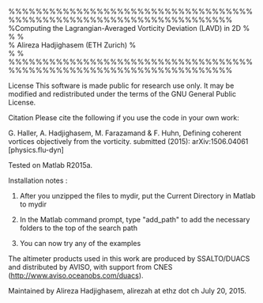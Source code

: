 %%%%%%%%%%%%%%%%%%%%%%%%%%%%%%%%%%%%%%%%%%%%%%%%%%%%%%%%%%%%%%%%%%%%%
%Computing the Lagrangian-Averaged Vorticity Deviation (LAVD) in 2D %
%						                                            %	
%                  Alireza Hadjighasem (ETH Zurich)                 %                               
%     						                                        %
%%%%%%%%%%%%%%%%%%%%%%%%%%%%%%%%%%%%%%%%%%%%%%%%%%%%%%%%%%%%%%%%%%%%%

License
This software is made public for research use only. It may be modified and redistributed under the terms of the GNU General Public License. 

Citation
Please cite the following if you use the code in your own work: 

G. Haller, A. Hadjighasem, M. Farazamand & F. Huhn, Defining coherent vortices objectively from the vorticity. submitted (2015):  arXiv:1506.04061 [physics.flu-dyn]


Tested on Matlab R2015a.

Installation notes :

1) After you unzipped the files to mydir, 
   put the Current Directory in Matlab to mydir

2) In the Matlab command prompt,
   type "add_path" to add the necessary folders to the top of the search path

3) You can now try any of the examples

The altimeter products used in this work are produced by SSALTO/DUACS and distributed by AVISO, 
with support from CNES (http://www.aviso.oceanobs.com/duacs). 

Maintained by Alireza Hadjighasem, alirezah at ethz dot ch
July 20, 2015.